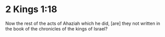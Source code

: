 # 2 Kings 1:18

Now the rest of the acts of Ahaziah which he did, [are] they not written in the book of the chronicles of the kings of Israel?